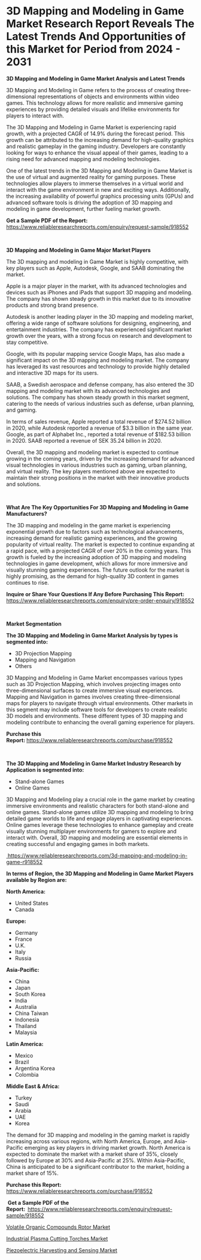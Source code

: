 <p><h1>3D Mapping and Modeling in Game Market Research Report Reveals The Latest Trends And Opportunities of this Market for Period from 2024 - 2031</h1></p><p><strong>3D Mapping and Modeling in Game Market Analysis and Latest Trends</strong></p>
<p><p>3D Mapping and Modeling in Game refers to the process of creating three-dimensional representations of objects and environments within video games. This technology allows for more realistic and immersive gaming experiences by providing detailed visuals and lifelike environments for players to interact with.</p><p>The 3D Mapping and Modeling in Game Market is experiencing rapid growth, with a projected CAGR of 14.9% during the forecast period. This growth can be attributed to the increasing demand for high-quality graphics and realistic gameplay in the gaming industry. Developers are constantly looking for ways to enhance the visual appeal of their games, leading to a rising need for advanced mapping and modeling technologies.</p><p>One of the latest trends in the 3D Mapping and Modeling in Game Market is the use of virtual and augmented reality for gaming purposes. These technologies allow players to immerse themselves in a virtual world and interact with the game environment in new and exciting ways. Additionally, the increasing availability of powerful graphics processing units (GPUs) and advanced software tools is driving the adoption of 3D mapping and modeling in game development, further fueling market growth.</p></p>
<p><strong>Get a Sample PDF of the Report:&nbsp;</strong> <a href="https://www.reliableresearchreports.com/enquiry/request-sample/918552">https://www.reliableresearchreports.com/enquiry/request-sample/918552</a></p>
<p>&nbsp;</p>
<p><strong>3D Mapping and Modeling in Game Major Market Players</strong></p>
<p><p>The 3D mapping and modeling in Game Market is highly competitive, with key players such as Apple, Autodesk, Google, and SAAB dominating the market. </p><p>Apple is a major player in the market, with its advanced technologies and devices such as iPhones and iPads that support 3D mapping and modeling. The company has shown steady growth in this market due to its innovative products and strong brand presence.</p><p>Autodesk is another leading player in the 3D mapping and modeling market, offering a wide range of software solutions for designing, engineering, and entertainment industries. The company has experienced significant market growth over the years, with a strong focus on research and development to stay competitive.</p><p>Google, with its popular mapping service Google Maps, has also made a significant impact on the 3D mapping and modeling market. The company has leveraged its vast resources and technology to provide highly detailed and interactive 3D maps for its users.</p><p>SAAB, a Swedish aerospace and defense company, has also entered the 3D mapping and modeling market with its advanced technologies and solutions. The company has shown steady growth in this market segment, catering to the needs of various industries such as defense, urban planning, and gaming.</p><p>In terms of sales revenue, Apple reported a total revenue of $274.52 billion in 2020, while Autodesk reported a revenue of $3.3 billion in the same year. Google, as part of Alphabet Inc., reported a total revenue of $182.53 billion in 2020. SAAB reported a revenue of SEK 35.24 billion in 2020.</p><p>Overall, the 3D mapping and modeling market is expected to continue growing in the coming years, driven by the increasing demand for advanced visual technologies in various industries such as gaming, urban planning, and virtual reality. The key players mentioned above are expected to maintain their strong positions in the market with their innovative products and solutions.</p></p>
<p>&nbsp;</p>
<p><strong>What Are The Key Opportunities For 3D Mapping and Modeling in Game Manufacturers?</strong></p>
<p><p>The 3D mapping and modeling in the game market is experiencing exponential growth due to factors such as technological advancements, increasing demand for realistic gaming experiences, and the growing popularity of virtual reality. The market is expected to continue expanding at a rapid pace, with a projected CAGR of over 20% in the coming years. This growth is fueled by the increasing adoption of 3D mapping and modeling technologies in game development, which allows for more immersive and visually stunning gaming experiences. The future outlook for the market is highly promising, as the demand for high-quality 3D content in games continues to rise.</p></p>
<p><strong>Inquire or Share Your Questions If Any Before Purchasing This Report:</strong> <a href="https://www.reliableresearchreports.com/enquiry/pre-order-enquiry/918552">https://www.reliableresearchreports.com/enquiry/pre-order-enquiry/918552</a></p>
<p>&nbsp;</p>
<p><strong>Market Segmentation</strong></p>
<p><strong>The 3D Mapping and Modeling in Game Market Analysis by types is segmented into:</strong></p>
<p><ul><li>3D Projection Mapping</li><li>Mapping and Navigation</li><li>Others</li></ul></p>
<p><p>3D Mapping and Modeling in Game Market encompasses various types such as 3D Projection Mapping, which involves projecting images onto three-dimensional surfaces to create immersive visual experiences. Mapping and Navigation in games involves creating three-dimensional maps for players to navigate through virtual environments. Other markets in this segment may include software tools for developers to create realistic 3D models and environments. These different types of 3D mapping and modeling contribute to enhancing the overall gaming experience for players.</p></p>
<p><strong>Purchase this Report:&nbsp;</strong><a href="https://www.reliableresearchreports.com/purchase/918552">https://www.reliableresearchreports.com/purchase/918552</a></p>
<p>&nbsp;</p>
<p><strong>The 3D Mapping and Modeling in Game Market Industry Research by Application is segmented into:</strong></p>
<p><ul><li>Stand-alone Games</li><li>Online Games</li></ul></p>
<p><p>3D Mapping and Modeling play a crucial role in the game market by creating immersive environments and realistic characters for both stand-alone and online games. Stand-alone games utilize 3D mapping and modeling to bring detailed game worlds to life and engage players in captivating experiences. Online games leverage these technologies to enhance gameplay and create visually stunning multiplayer environments for gamers to explore and interact with. Overall, 3D mapping and modeling are essential elements in creating successful and engaging games in both markets.</p></p>
<p><a href="https://www.reliableresearchreports.com/3d-mapping-and-modeling-in-game-r918552">&nbsp;https://www.reliableresearchreports.com/3d-mapping-and-modeling-in-game-r918552</a></p>
<p><strong>In terms of Region, the 3D Mapping and Modeling in Game Market Players available by Region are:</strong></p>
<p>
    <p> <strong> North America: </strong>
        <ul>
            <li>United States</li>
            <li>Canada</li>
        </ul>
        </p> 
    <p> <strong> Europe: </strong>
        <ul>
            <li>Germany</li>
            <li>France</li>
            <li>U.K.</li>
            <li>Italy</li>
            <li>Russia</li>
        </ul>
        </p> 
    <p> <strong> Asia-Pacific: </strong>
        <ul>
            <li>China</li>
            <li>Japan</li>
            <li>South Korea</li>
            <li>India</li>
            <li>Australia</li>
            <li>China Taiwan</li>
            <li>Indonesia</li>
            <li>Thailand</li>
            <li>Malaysia</li>
        </ul>
        </p> 
    <p> <strong> Latin America: </strong>
        <ul>
            <li>Mexico</li>
            <li>Brazil</li>
            <li>Argentina Korea</li>
            <li>Colombia</li>
        </ul>
        </p> 
    <p> <strong> Middle East & Africa: </strong>
        <ul>
            <li>Turkey</li>
            <li>Saudi</li>
            <li>Arabia</li>
            <li>UAE</li>
            <li>Korea</li>
        </ul>
    </p>
    </p>
<p><p>The demand for 3D mapping and modeling in the gaming market is rapidly increasing across various regions, with North America, Europe, and Asia-Pacific emerging as key players in driving market growth. North America is expected to dominate the market with a market share of 35%, closely followed by Europe at 30% and Asia-Pacific at 25%. Within Asia-Pacific, China is anticipated to be a significant contributor to the market, holding a market share of 15%.</p></p>
<p><strong>Purchase this Report: </strong><a href="https://www.reliableresearchreports.com/purchase/918552">https://www.reliableresearchreports.com/purchase/918552</a></p>
<p>&nbsp;<strong>Get a Sample PDF of the Report:&nbsp;&nbsp;</strong><a href="https://www.reliableresearchreports.com/enquiry/request-sample/918552">https://www.reliableresearchreports.com/enquiry/request-sample/918552</a></p>
<p><strong></strong></p>
<p><p><a href="https://www.linkedin.com/pulse/analyzing-volatile-organic-compounds-rotor-market-global-zokne">Volatile Organic Compounds Rotor Market</a></p><p><a href="https://www.linkedin.com/pulse/industrial-plasma-cutting-torches-market-size-cagr-trends-clcde">Industrial Plasma Cutting Torches Market</a></p><p><a href="https://github.com/HenrietteMills1/Market-Research-Report-List-1/blob/main/piezoelectric-harvesting-and-sensing-market.md">Piezoelectric Harvesting and Sensing Market</a></p></p>